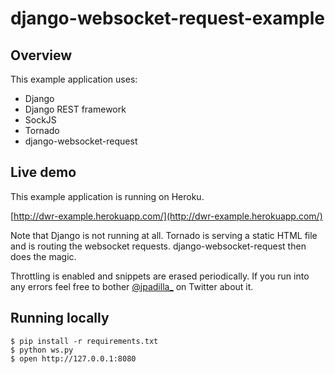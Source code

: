 # django-websocket-request-example

## Overview
This example application uses:

- Django
- Django REST framework
- SockJS
- Tornado
- django-websocket-request

## Live demo

This example application is running on Heroku.

[http://dwr-example.herokuapp.com/](http://dwr-example.herokuapp.com/)

Note that Django is not running at all. Tornado is serving a static HTML file and is routing the websocket requests. django-websocket-request then does the magic.

Throttling is enabled and snippets are erased periodically. If you run into any errors feel free to bother [@jpadilla_](https://twitter.com/jpadilla_) on Twitter about it.

## Running locally

```
$ pip install -r requirements.txt
$ python ws.py
$ open http://127.0.0.1:8080
```